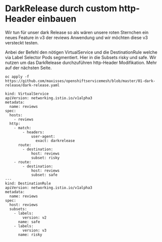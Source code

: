 # DarkRelease durch custom http-Header einbauen



Wir tun für unser dark Release so als wären unsere roten Sternchen ein neues Feature in v3 der reviews Anwendung und wir möchten diese v3 versteckt testen.

Anbei der Befehl den nötigen VirtualService und die DestinationRule welche via Label Selector Pods segmentiert. Hier in die Subsets risky und safe. Wir nutzen um das DarkRelease durchzuführen http-Header Modifikation. Mehr auf der nächsten Seite.

```text
oc apply -f https://github.com/maxisses/openshiftservicemesh/blob/master/01-dark-release/dark-release.yaml
```

```text
kind: VirtualService
apiVersion: networking.istio.io/v1alpha3
metadata:
  name: reviews
spec:
  hosts:
    - reviews
  http:
    - match:
        - headers:
            user-agent:
              exact: darkrelease
      route:
        - destination:
            host: reviews
            subset: risky
    - route:
        - destination:
            host: reviews
            subset: safe
---
kind: DestinationRule
apiVersion: networking.istio.io/v1alpha3
metadata:
  name: reviews
spec:
  host: reviews
  subsets:
    - labels:
        version: v2
      name: safe
    - labels:
        version: v3
      name: risky
```

